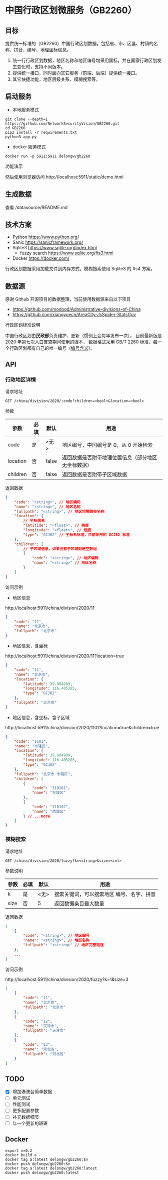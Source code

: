 # 中国行政区划微服务（GB2260）

## 目标

提供统一标准的（GB2260）中国行政区划数据。包括省、市、区县、村镇的名称、拼音、编号、地理坐标信息。

1. 统一行行政区划数据，地区名称和地区编号均采用国标，并在国家行政区划发生变化时，支持不同版本。
2. 提供统一接口，同时面向其它服务（前端、后端）提供统一接口。
3. 其它快捷功能，地区层级关系、模糊搜索等。

## 启动服务

-   本地服务模式

```shell
git clone --depth=1 https://github.com/NetworkSecurityVision/GB2260.git
cd GB2260
pip3 install -r requirements.txt
python3 app.py
```

-   docker 服务模式

```shell
docker run -p 5911:5911 delongw/gb2260
```

功能演示

然后使用浏览器访问 http://localhost:5911/static/demo.html

## 生成数据

查看 /datasource/README.md

## 技术方案

-   Python https://www.python.org/
-   Sanic https://sanicframework.org/
-   Sqlite3 https://www.sqlite.org/index.html
    -   fuzzy search https://www.sqlite.org/fts3.html
-   Docker https://docker.com/

行政区划数据采用加载文件到内存方式，模糊搜索使用 Sqlite3 的 fts4 方案。

## 数据源

感谢 Github 开源项目的数据整理，当前使用数据源来自以下项目

-   https://github.com/modood/Administrative-divisions-of-China
-   https://github.com/xiangyuecn/AreaCity-JsSpider-StatsGov

行政区划标准说明

中国行政区划由**民政部**负责维护、更新（惯例上会每年发布一次），
目前最新版是 2020 年第七次人口普查期间使用的版本，
数据格式采用 GB/T 2260 标准，每一个行政区划都有自己的唯一编号（[编号含义](http://www.stats.gov.cn/tjsj/tjbz/200911/t20091125_8667.html)）。

## API

### 行政地区详情

请求地址

    GET /china/division/2020/:code?children=<bool>&location=<bool>

参数

| 参数     | 必填 | 默认  | 用途                                               |
| -------- | ---- | ----- | -------------------------------------------------- |
| code     | 是   | <无>  | 地区编号，中国编号是 0，从 0 开始检索              |
| location | 否   | false | 返回数据是否附带地理位置信息（部分地区无坐标数据） |
| children | 否   | false | 返回数据是否附带子区域数据                         |

返回数据

```json
{
    "code": "<string>", // 地区编码
    "name": "<string>", // 地区名称
    "fullpath": "<string>", // 地区完整路径名称
    "location": {
        // 坐标信息
        "latitide": "<float>", // 纬度
        "longitude": "<float>", // 经度
        "type": "GCJ02" // 坐标系标准，目前采用的 GCJ02 标准
    },
    "children": [
        // 子区域信息，如果没有子区域则是空数组
        {
            "code": "<string>", // 地区编码
            "name": "<string>" // 地区名称
        }
    ]
}
```

访问示例

-   地区信息

http://localhost:5911/china/division/2020/11

```json
{
    "code": "11",
    "name": "北京市",
    "fullpath": "北京市"
}
```

-   地区信息，含坐标

http://localhost:5911/china/division/2020/11?location=true

```json
{
    "code": "11",
    "name": "北京市",
    "location": {
        "latitude": 39.904989,
        "longitude": 116.405285,
        "type": "GCJ02"
    },
    "fullpath": "北京市"
}
```

-   地区信息，含坐标，含子区域

http://localhost:5911/china/division/2020/1101?location=true&children=true

```json
{
    "code": "1101",
    "name": "市辖区",
    "location": {
        "latitude": 39.904989,
        "longitude": 116.405285,
        "type": "GCJ02"
    },
    "fullpath": "北京市 市辖区",
    "children": [
        {
            "code": "110101",
            "name": "东城区"
        },
        {
            "code": "110102",
            "name": "西城区"
        } // ...more
    ]
}
```

### 模糊搜索

请求地址

    GET /china/division/2020/fuzzy?k=<string>&size=<int>

参数说明

| 参数 | 必填 | 默认 | 用途                                      |
| ---- | ---- | ---- | ----------------------------------------- |
| k    | 是   | <无> | 搜索关键词，可以搜索地区 编号、名字、拼音 |
| size | 否   | 5    | 返回数据条目最大数量                      |

返回数据

```json
[
    {
        "code": "<string>", // 地区编号
        "name": "<string>", // 地区名称
        "fullpath": "<string>" // 地区完整路径
    },
    ...
]
```

访问示例

http://localhost:5911/china/division/2020/fuzzy?k=1&size=3

```json
[
    {
        "code": "11",
        "name": "北京市",
        "fullpath": "北京市"
    },
    {
        "code": "12",
        "name": "天津市",
        "fullpath": "天津市"
    },
    {
        "code": "13",
        "name": "河北省",
        "fullpath": "河北省"
    }
]
```

## TODO

-   [x] 增加港澳台简单数据
-   [ ] 单元测试
-   [ ] 性能测试
-   [ ] 更多配置参数
-   [ ] 补充数据细节
-   [ ] 年一个更新的斑斑

## Docker

```shell
export v=0.2
docker build a .
docker tag a:latest delongw/gb2260:$v
docker push delongw/gb2260:$v
docker tag a:latest delongw/gb2260:latest
docker push delongw/gb2260:latest
```
